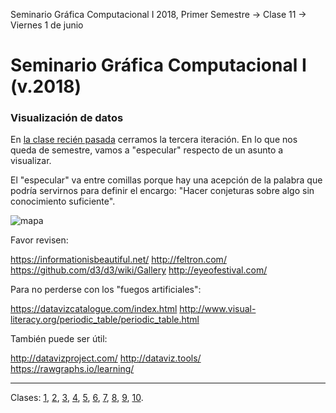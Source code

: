 Seminario Gráfica Computacional I 2018, Primer Semestre → Clase 11 → Viernes 1 de junio

# Seminario Gráfica Computacional I (v.2018)

### Visualización de datos

En [la clase recién pasada](https://github.com/profesorfaco/dgp502_10/) cerramos la tercera iteración. En lo que nos queda de semestre, vamos a "especular" respecto de un asunto a visualizar.

El "especular" va entre comillas porque hay una acepción de la palabra que podría servirnos para definir el encargo: "Hacer conjeturas sobre algo sin conocimiento suficiente".

![mapa](https://cdn-images-1.medium.com/max/2000/1*3QWmqtaUPYW_hdNgQCf44g.png)

Favor revisen:

https://informationisbeautiful.net/
http://feltron.com/
https://github.com/d3/d3/wiki/Gallery
http://eyeofestival.com/

Para no perderse con los "fuegos artificiales": 

https://datavizcatalogue.com/index.html
http://www.visual-literacy.org/periodic_table/periodic_table.html

También puede ser útil: 

http://datavizproject.com/
http://dataviz.tools/
https://rawgraphs.io/learning/

- - - - 

Clases: [1](https://github.com/profesorfaco/dgp502_1/), [2](https://github.com/profesorfaco/dgp502_2/), [3](https://github.com/profesorfaco/dgp502_3/), [4](https://github.com/profesorfaco/dgp502_4/), [5](https://github.com/profesorfaco/dgp502_5/), [6](https://github.com/profesorfaco/dgp502_6/), [7](https://github.com/profesorfaco/dgp502_7/), [8](https://github.com/profesorfaco/dgp502_8/), [9](https://github.com/profesorfaco/dgp502_9/), [10](https://github.com/profesorfaco/dgp502_10/).
